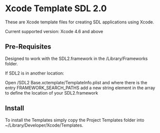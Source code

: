 Xcode Template SDL 2.0
======================

These are Xcode template files for creating SDL applications using Xcode.

Current supported version: Xcode 4.6 and above

Pre-Requisites
---------------
Designed to work with the SDL2.framework in the /Library/Frameworks folder.

If SDL2 is in another location: 

Open /SDL2 Base.xctemplate/TemplateInfo.plist and where there is the entry FRAMEWORK_SEARCH_PATHS add a new string element in the array to define the location of your SDL2.framework

Install
---------------
To install the Templates simply copy the Project Templates folder into ~/Library/Developer/Xcode/Templates.



